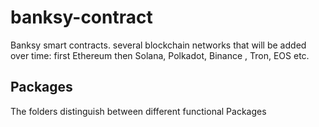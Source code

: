 # banksy-contract
Banksy smart contracts. several blockchain networks that will be added over time: first Ethereum then Solana, Polkadot, Binance , Tron, EOS etc.
## Packages
The folders distinguish between different functional Packages
